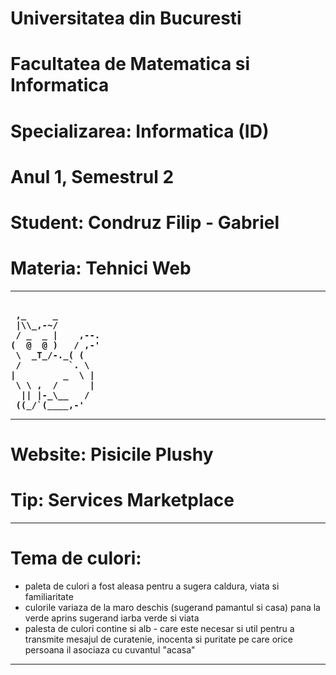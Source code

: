 # Universitatea din Bucuresti
# Facultatea de Matematica si Informatica 
# Specializarea: Informatica (ID) 	  
# Anul 1, Semestrul 2		  
# Student: Condruz Filip - Gabriel	  
# Materia: Tehnici Web 		  
------------------------------------------------------------------------------------------
<pre><b>
 ,_     _
 |\\_,-~/
 / _  _ |    ,--.
(  @  @ )   / ,-'
 \  _T_/-._( (
 /         `. \
|         _  \ |
 \ \ ,  /      |
  || |-_\__   /
 ((_/`(____,-'	
</pre></b>
------------------------------------------------------------------------------------------
#	Website: Pisicile Plushy
#	Tip: Services Marketplace

------------------------------------------------------------------------------------------
#	Tema de culori:
- paleta de culori a fost aleasa pentru a sugera caldura, viata si familiaritate
- culorile variaza de la maro deschis (sugerand pamantul si casa) pana la verde aprins
 sugerand iarba verde si viata
- palesta de culori contine si alb - care este necesar si util pentru a transmite 
 mesajul de curatenie, inocenta si puritate pe care orice persoana il asociaza cu cuvantul 
 "acasa"
 
------------------------------------------------------------------------------------------

 
 
